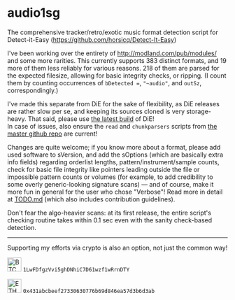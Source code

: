 # audio1sg
 The comprehensive tracker/retro/exotic music format detection script for Detect-it-Easy (https://github.com/horsicq/Detect-It-Easy)

I've been working over the entirety of http://modland.com/pub/modules/ and some more rarities. This currently supports 383 distinct formats, and 19 more of them less reliably for various reasons. 218 of them are parsed for the expected filesize, allowing for basic integrity checks, or ripping. (I count them by counting occurrences of `bDetected =`, `"~audio"`, and `outSz`, correspondingly.)

I've made this separate from DiE for the sake of flexibility, as DiE releases are rather slow per se, and keeping its sources cloned is very storage-heavy. That said, please use [the latest build](https://github.com/horsicq/DIE-engine/releases/tag/Beta) of DiE!\
In case of issues, also ensure the `read` and `chunkparsers` scripts from [the master github repo](https://github.com/horsicq/Detect-It-Easy/tree/master/db) are current!

Changes are quite welcome; if you know more about a format, please add used software to sVersion, and add the sOptions (which are basically extra info fields) regarding orderlist lengths, pattern/instrument/sample counts, check for basic file integrity like pointers leading outside the file or impossible pattern counts or volumes (for example, to add credibility to some overly generic-looking signature scans) — and of course, make it more fun in general for the user who chose "Verbose"! Read more in detail at [TODO.md](TODO.md) (which also includes contribution guidelines).

Don't fear the algo-heavier scans: at its first release, the entire script's checking routine takes within 0.1 sec even with the sanity check-based detection.
 
----

Supporting my efforts via crypto is also an option, not just the common way!
 
<img src="https://cryptologos.cc/logos/bitcoin-btc-logo.svg" height=32dp alt="BTC" /> `1LwFDfgzVvi5ghDNhiC7D61wzf1wRrnDTY`

<img src="https://cryptologos.cc/logos/versions/ethereum-eth-logo-colored.svg" height=32dp alt="ETH" /> `0x431abcbeef27330630776b69d846ea57d3b6d3ab`